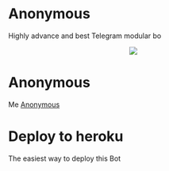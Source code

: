 # Anonymous
Highly advance and best Telegram modular bo

<p align="center">
 <img src="https://te.legra.ph/file/931b2133f12878cdafb73.jpg">
</p>

# Anonymous
 Me [Anonymous](https://t.me/Miss_anonymous_bot)

# Deploy to heroku 
The easiest way to deploy this Bot

